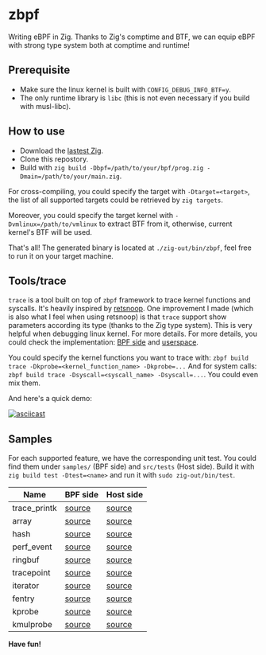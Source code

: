 # zbpf
Writing eBPF in Zig. Thanks to Zig's comptime and BTF, we can equip eBPF with strong type system both at comptime and runtime!

## Prerequisite

- Make sure the linux kernel is built with `CONFIG_DEBUG_INFO_BTF=y`.
- The only runtime library is `libc` (this is not even necessary if you build with musl-libc).

## How to use

- Download the [lastest Zig](https://ziglang.org/download/).
- Clone this repostory.
- Build with `zig build -Dbpf=/path/to/your/bpf/prog.zig -Dmain=/path/to/your/main.zig`.

For cross-compiling, you could specify the target with `-Dtarget=<target>`,
the list of all supported targets could be retrieved by `zig targets`.

Moreover, you could specify the target kernel with `-Dvmlinux=/path/to/vmlinux`
to extract BTF from it, otherwise, current kernel's BTF will be used.

That's all! The generated binary is located at `./zig-out/bin/zbpf`,
feel free to run it on your target machine.

## Tools/trace

`trace` is a tool built on top of `zbpf` framework to trace kernel functions and syscalls.
It's heavily inspired by [retsnoop](https://github.com/anakryiko/retsnoop).
One improvement I made (which is also what I feel when using retsnoop) is that `trace` support
show parameters according its type (thanks to the Zig type system).
This is very helpful when debugging linux kernel. For more details.
For more details, you could check the implementation: [BPF side](https://github.com/tw4452852/zbpf/blob/main/src/trace.bpf.zig)
and [userspace](https://github.com/tw4452852/zbpf/blob/main/src/trace.zig).

You could specify the kernel functions you want to trace with: `zbpf build trace -Dkprobe=<kernel_function_name> -Dkprobe=...`
And for system calls: `zbpf build trace -Dsyscall=<syscall_name> -Dsyscall=...`.
You could even mix them.

And here's a quick demo:

[![asciicast](https://asciinema.org/a/620205.svg)](https://asciinema.org/a/620205)

## Samples

For each supported feature, we have the corresponding unit test.
You could find them under `samples/` (BPF side) and `src/tests` (Host side).
Build it with `zig build test -Dtest=<name>` and run it with `sudo zig-out/bin/test`.

Name | BPF side | Host side
--- | --- | ---
trace_printk | [source](samples/trace_printk.zig) | [source](src/tests/trace_printk.zig)
array | [source](samples/array.zig) | [source](src/tests/array.zig)
hash | [source](samples/hash.zig) | [source](src/tests/hash.zig)
perf_event | [source](samples/perf_event.zig) | [source](src/tests/perf_event.zig)
ringbuf | [source](samples/ringbuf.zig) | [source](src/tests/ringbuf.zig)
tracepoint | [source](samples/tracepoint.zig) | [source](src/tests/tracepoint.zig)
iterator | [source](samples/iterator.zig) | [source](src/tests/iterator.zig)
fentry | [source](samples/fentry.zig) | [source](src/tests/fentry.zig)
kprobe | [source](samples/kprobe.zig) | [source](src/tests/kprobe.zig)
kmulprobe | [source](samples/kmulprobe.zig) | [source](src/tests/kmulprobe.zig)

**Have fun!**
